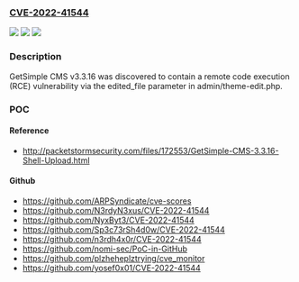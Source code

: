 ### [CVE-2022-41544](https://cve.mitre.org/cgi-bin/cvename.cgi?name=CVE-2022-41544)
![](https://img.shields.io/static/v1?label=Product&message=n%2Fa&color=blue)
![](https://img.shields.io/static/v1?label=Version&message=n%2Fa&color=blue)
![](https://img.shields.io/static/v1?label=Vulnerability&message=n%2Fa&color=brighgreen)

### Description

GetSimple CMS v3.3.16 was discovered to contain a remote code execution (RCE) vulnerability via the edited_file parameter in admin/theme-edit.php.

### POC

#### Reference
- http://packetstormsecurity.com/files/172553/GetSimple-CMS-3.3.16-Shell-Upload.html

#### Github
- https://github.com/ARPSyndicate/cve-scores
- https://github.com/N3rdyN3xus/CVE-2022-41544
- https://github.com/NyxByt3/CVE-2022-41544
- https://github.com/Sp3c73rSh4d0w/CVE-2022-41544
- https://github.com/n3rdh4x0r/CVE-2022-41544
- https://github.com/nomi-sec/PoC-in-GitHub
- https://github.com/plzheheplztrying/cve_monitor
- https://github.com/yosef0x01/CVE-2022-41544

